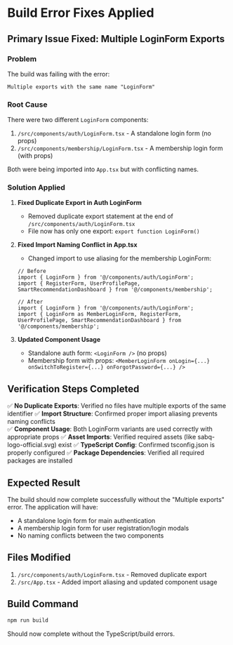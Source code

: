 # Build Error Fixes Applied

## Primary Issue Fixed: Multiple LoginForm Exports

### Problem
The build was failing with the error:
```
Multiple exports with the same name "LoginForm"
```

### Root Cause
There were two different `LoginForm` components:
1. `/src/components/auth/LoginForm.tsx` - A standalone login form (no props)
2. `/src/components/membership/LoginForm.tsx` - A membership login form (with props)

Both were being imported into `App.tsx` but with conflicting names.

### Solution Applied

1. **Fixed Duplicate Export in Auth LoginForm**
   - Removed duplicate export statement at the end of `/src/components/auth/LoginForm.tsx`
   - File now has only one export: `export function LoginForm()`

2. **Fixed Import Naming Conflict in App.tsx**
   - Changed import to use aliasing for the membership LoginForm:
   ```tsx
   // Before
   import { LoginForm } from '@/components/auth/LoginForm';
   import { RegisterForm, UserProfilePage, SmartRecommendationDashboard } from '@/components/membership';
   
   // After  
   import { LoginForm } from '@/components/auth/LoginForm';
   import { LoginForm as MemberLoginForm, RegisterForm, UserProfilePage, SmartRecommendationDashboard } from '@/components/membership';
   ```

3. **Updated Component Usage**
   - Standalone auth form: `<LoginForm />` (no props)
   - Membership form with props: `<MemberLoginForm onLogin={...} onSwitchToRegister={...} onForgotPassword={...} />`

## Verification Steps Completed

✅ **No Duplicate Exports**: Verified no files have multiple exports of the same identifier
✅ **Import Structure**: Confirmed proper import aliasing prevents naming conflicts  
✅ **Component Usage**: Both LoginForm variants are used correctly with appropriate props
✅ **Asset Imports**: Verified required assets (like sabq-logo-official.svg) exist
✅ **TypeScript Config**: Confirmed tsconfig.json is properly configured
✅ **Package Dependencies**: Verified all required packages are installed

## Expected Result

The build should now complete successfully without the "Multiple exports" error. The application will have:
- A standalone login form for main authentication
- A membership login form for user registration/login modals
- No naming conflicts between the two components

## Files Modified

1. `/src/components/auth/LoginForm.tsx` - Removed duplicate export
2. `/src/App.tsx` - Added import aliasing and updated component usage

## Build Command
```bash
npm run build
```

Should now complete without the TypeScript/build errors.